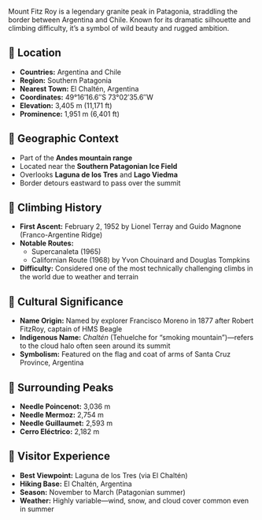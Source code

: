 Mount Fitz Roy is a legendary granite peak in Patagonia, straddling the border between Argentina and Chile. Known for its dramatic silhouette and climbing difficulty, it’s a symbol of wild beauty and rugged ambition.

## 📍 Location
- **Countries:** Argentina and Chile
- **Region:** Southern Patagonia
- **Nearest Town:** El Chaltén, Argentina
- **Coordinates:** 49°16′16.6″S 73°02′35.6″W
- **Elevation:** 3,405 m (11,171 ft)
- **Prominence:** 1,951 m (6,401 ft)

## 🧭 Geographic Context
- Part of the **Andes mountain range**
- Located near the **Southern Patagonian Ice Field**
- Overlooks **Laguna de los Tres** and **Lago Viedma**
- Border detours eastward to pass over the summit

## 🧗 Climbing History
- **First Ascent:** February 2, 1952 by Lionel Terray and Guido Magnone (Franco-Argentine Ridge)
- **Notable Routes:**
  - Supercanaleta (1965)
  - Californian Route (1968) by Yvon Chouinard and Douglas Tompkins
- **Difficulty:** Considered one of the most technically challenging climbs in the world due to weather and terrain

## 🌄 Cultural Significance
- **Name Origin:** Named by explorer Francisco Moreno in 1877 after Robert FitzRoy, captain of HMS Beagle
- **Indigenous Name:** *Chaltén* (Tehuelche for “smoking mountain”)—refers to the cloud halo often seen around its summit
- **Symbolism:** Featured on the flag and coat of arms of Santa Cruz Province, Argentina

## 🌿 Surrounding Peaks
- **Needle Poincenot:** 3,036 m
- **Needle Mermoz:** 2,754 m
- **Needle Guillaumet:** 2,593 m
- **Cerro Eléctrico:** 2,182 m

## 🧳 Visitor Experience
- **Best Viewpoint:** Laguna de los Tres (via El Chaltén)
- **Hiking Base:** El Chaltén, Argentina
- **Season:** November to March (Patagonian summer)
- **Weather:** Highly variable—wind, snow, and cloud cover common even in summer

